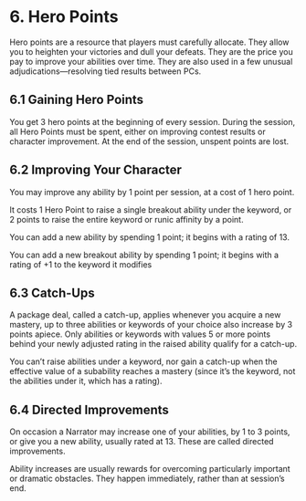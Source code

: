 # 6. Hero Points

Hero points are a resource that players must carefully allocate. They allow you to heighten your victories and dull your defeats. They are the price you pay to improve your abilities over time. They are also used in a few unusual adjudications—resolving tied results between PCs.

## 6.1 Gaining Hero Points

You get 3 hero points at the beginning of every session. During the session, all Hero Points
must be spent, either on improving contest results or character improvement. At the end of the session, unspent points are lost.

## 6.2 Improving Your Character
You may improve any ability by 1 point per session, at a cost of 1 hero point.

It costs 1 Hero Point to raise a single breakout ability under the keyword, or 2 points to raise the entire keyword or runic affinity by a point.

You can add a new ability by spending 1 point; it begins with a rating of 13.

You can add a new breakout ability by spending 1 point; it begins with a rating of +1 to the keyword it modifies

## 6.3 Catch-Ups
A package deal, called a catch-up, applies whenever you acquire a new mastery, up to three abilities or keywords of your choice also increase by 3 points apiece. Only abilities or keywords with values 5 or more points behind your newly adjusted rating in the raised ability qualify for a catch-up.

You can’t raise abilities under a keyword, nor gain a catch-up when the effective value of a subability reaches a mastery (since it’s the keyword, not the abilities under it, which has a rating).

## 6.4 Directed Improvements
On occasion a Narrator may increase one of your abilities, by 1 to 3 points, or give you a new ability, usually rated at 13. These are called directed improvements.

Ability increases are usually rewards for overcoming particularly important or dramatic obstacles. They happen immediately, rather than at session’s end.